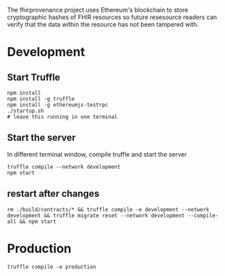 The fhirprovenance project uses Ethereum's blockchain to store cryptographic hashes of FHIR resources so future resesource readers can verify that the data within the resource has not been tampered with.

# Development
## Start Truffle
```
npm install
npm install -g truffle
npm install -g ethereumjs-testrpc
./startup.sh
# leave this running in one terminal
```

## Start the server
In different terminal window, compile truffle and start the server
```
truffle compile --network development
npm start
```
## restart after changes
```
rm ./build/contracts/* && truffle compile -e development --network development && truffle migrate reset --network development --compile-all && npm start
```


# Production
```
truffle compile -e production
```

